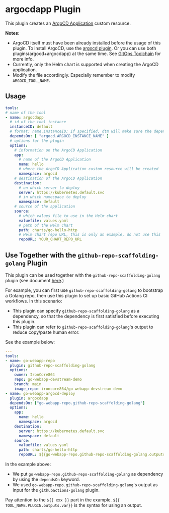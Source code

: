 # argocdapp Plugin

This plugin creates an [ArgoCD Application](https://argo-cd.readthedocs.io/en/stable/core_concepts/) custom resource.

**Notes:**
- ArgoCD itself must have been already installed before the usage of this plugin.
  To install ArgoCD, use the [argocd plugin](argocd).
  Or you can use both plugins(argocd+argocdapp) at the same time.
  See [GitOps Toolchain](/docs/tutorials/best-practices/gitops) for more info.
- Currently, only the Helm chart is supported when creating the ArgoCD application.
- Modify the file accordingly. Especially remember to modify `ARGOCD_TOOL_NAME`.

## Usage

```yaml
tools:
# name of the tool
- name: argocdapp
  # id of the tool instance
  instanceID: default
  # format: name.instanceID; If specified, dtm will make sure the dependency is applied first before handling this tool.
  dependsOn: [ "argocd.ARGOCD_INSTANCE_NAME" ]
  # options for the plugin
  options:
    # information on the ArgoCD Application
    app:
      # name of the ArgoCD Application
      name: hello
      # where the ArgoCD Application custom resource will be created
      namespace: argocd
    # destination of the ArgoCD Application
    destination:
      # on which server to deploy
      server: https://kubernetes.default.svc
      # in which namespace to deploy
      namespace: default
    # source of the application
    source:
      # which values file to use in the Helm chart
      valuefile: values.yaml
      # path of the Helm chart
      path: charts/go-hello-http
      # Helm chart repo URL, this is only an example, do not use this
      repoURL: YOUR_CHART_REPO_URL
```

## Use Together with the `github-repo-scaffolding-golang` Plugin

This plugin can be used together with the `github-repo-scaffolding-golang` plugin (see document [here](./github-repo-scaffolding-golang.md).)

For example, you can first use `github-repo-scaffolding-golang` to bootstrap a Golang repo, then use this plugin to set up basic GitHub Actions CI workflows. In this scenario:

- This plugin can specify `github-repo-scaffolding-golang` as a dependency, so that the dependency is first satisfied before executing this plugin.
- This plugin can refer to `github-repo-scaffolding-golang`'s output to reduce copy/paste human error.

See the example below:

```yaml
---
tools:
- name: go-webapp-repo
  plugin: github-repo-scaffolding-golang
  options:
    owner: IronCore864
    repo: go-webapp-devstream-demo
    branch: main
    image_repo: ironcore864/go-webapp-devstream-demo
- name: go-webapp-argocd-deploy
  plugin: argocdapp
  dependsOn: ["go-webapp-repo.github-repo-scaffolding-golang"]
  options:
    app:
      name: hello
      namespace: argocd
    destination:
      server: https://kubernetes.default.svc
      namespace: default
    source:
      valuefile: values.yaml
      path: charts/go-hello-http
      repoURL: ${{go-webapp-repo.github-repo-scaffolding-golang.outputs.repoURL}}
```

In the example above:

- We put `go-webapp-repo.github-repo-scaffolding-golang` as dependency by using the `dependsOn` keyword.
- We used `go-webapp-repo.github-repo-scaffolding-golang`'s output as input for the `githubactions-golang` plugin.

Pay attention to the `${{ xxx }}` part in the example. `${{ TOOL_NAME.PLUGIN.outputs.var}}` is the syntax for using an output.
